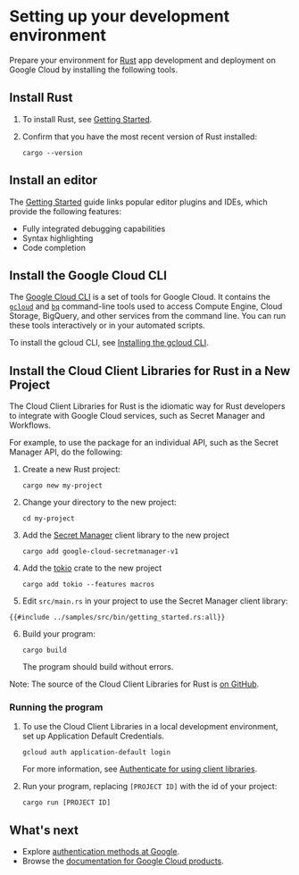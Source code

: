 <!-- 
Copyright 2025 Google LLC

Licensed under the Apache License, Version 2.0 (the "License");
you may not use this file except in compliance with the License.
You may obtain a copy of the License at

    https://www.apache.org/licenses/LICENSE-2.0

Unless required by applicable law or agreed to in writing, software
distributed under the License is distributed on an "AS IS" BASIS,
WITHOUT WARRANTIES OR CONDITIONS OF ANY KIND, either express or implied.
See the License for the specific language governing permissions and
limitations under the License.
-->

# Setting up your development environment

Prepare your environment for [Rust] app development and deployment on Google
Cloud by installing the following tools.

## Install Rust

1. To install Rust, see [Getting Started][rust-getting-started].

1. Confirm that you have the most recent version of Rust installed:

   ```shell
   cargo --version
   ```

## Install an editor

The [Getting Started][rust-getting-started] guide links popular editor plugins
and IDEs, which provide the following features:

- Fully integrated debugging capabilities
- Syntax highlighting
- Code completion

## Install the Google Cloud CLI

The [Google Cloud CLI] is a set of tools for Google Cloud. It contains the
[`gcloud`](https://cloud.google.com/sdk/gcloud/) and
[`bq`](https://cloud.google.com/bigquery/docs/bq-command-line-tool) command-line
tools used to access Compute Engine, Cloud Storage, BigQuery, and other services
from the command line. You can run these tools interactively or in your
automated scripts.

To install the gcloud CLI, see
[Installing the gcloud CLI](https://cloud.google.com/sdk/install).

## Install the Cloud Client Libraries for Rust in a New Project

The Cloud Client Libraries for Rust is the idiomatic way for Rust developers to
integrate with Google Cloud services, such as Secret Manager and Workflows.

For example, to use the package for an individual API, such as the Secret
Manager API, do the following:

1. Create a new Rust project:

   ```shell
   cargo new my-project
   ```

1. Change your directory to the new project:

   ```shell
   cd my-project
   ```

1. Add the [Secret Manager] client library to the new project

   ```shell
   cargo add google-cloud-secretmanager-v1
   ```

1. Add the [tokio] crate to the new project

   ```shell
   cargo add tokio --features macros
   ```

1. Edit `src/main.rs` in your project to use the Secret Manager client library:

```rust,ignore,noplayground
{{#include ../samples/src/bin/getting_started.rs:all}}
```

<!-- markdownlint-disable MD029 -->

6. Build your program:

   ```shell
   cargo build
   ```

   The program should build without errors.

<!-- markdownlint-enable MD029 -->

Note: The source of the Cloud Client Libraries for Rust is
[on GitHub](https://github.com/googleapis/google-cloud-rust).

### Running the program

1. To use the Cloud Client Libraries in a local development environment, set up
   Application Default Credentials.

   ```shell
   gcloud auth application-default login
   ```

   For more information, see
   [Authenticate for using client libraries][authn-client-libraries].

1. Run your program, replacing `[PROJECT ID]` with the id of your project:

   ```shell
   cargo run [PROJECT ID]
   ```

## What's next

- Explore [authentication methods at Google].
- Browse the [documentation for Google Cloud products].

[authentication methods at google]: https://cloud.google.com/docs/authentication
[authn-client-libraries]: https://cloud.google.com/docs/authentication/client-libraries
[documentation for google cloud products]: https://cloud.google.com/products
[google cloud cli]: https://cloud.google.com/sdk/
[rust]: https://www.rust-lang.org/
[rust-getting-started]: https://www.rust-lang.org/learn/get-started
[secret manager]: https://cloud.google.com/secret-manager/docs/overview
[tokio]: https://crates.io/crates/tokio
